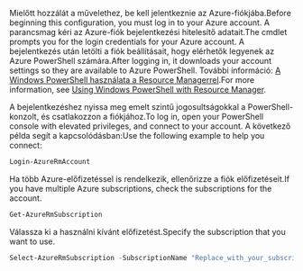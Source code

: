 <span data-ttu-id="625a9-101">Mielőtt hozzálát a művelethez, be kell jelentkeznie az Azure-fiókjába.</span><span class="sxs-lookup"><span data-stu-id="625a9-101">Before beginning this configuration, you must log in to your Azure account.</span></span> <span data-ttu-id="625a9-102">A parancsmag kéri az Azure-fiók bejelentkezési hitelesítő adatait.</span><span class="sxs-lookup"><span data-stu-id="625a9-102">The cmdlet prompts you for the login credentials for your Azure account.</span></span> <span data-ttu-id="625a9-103">A bejelentkezés után letölti a fiók beállításait, hogy elérhetők legyenek az Azure PowerShell számára.</span><span class="sxs-lookup"><span data-stu-id="625a9-103">After logging in, it downloads your account settings so they are available to Azure PowerShell.</span></span> <span data-ttu-id="625a9-104">További információ: [A Windows PowerShell használata a Resource Managerrel](../articles/powershell-azure-resource-manager.md).</span><span class="sxs-lookup"><span data-stu-id="625a9-104">For more information, see [Using Windows PowerShell with Resource Manager](../articles/powershell-azure-resource-manager.md).</span></span>

<span data-ttu-id="625a9-105">A bejelentkezéshez nyissa meg emelt szintű jogosultságokkal a PowerShell-konzolt, és csatlakozzon a fiókjához.</span><span class="sxs-lookup"><span data-stu-id="625a9-105">To log in, open your PowerShell console with elevated privileges, and connect to your account.</span></span> <span data-ttu-id="625a9-106">A következő példa segít a kapcsolódásban:</span><span class="sxs-lookup"><span data-stu-id="625a9-106">Use the following example to help you connect:</span></span>

```powershell
Login-AzureRmAccount
```

<span data-ttu-id="625a9-107">Ha több Azure-előfizetéssel is rendelkezik, ellenőrizze a fiók előfizetéseit.</span><span class="sxs-lookup"><span data-stu-id="625a9-107">If you have multiple Azure subscriptions, check the subscriptions for the account.</span></span>

```powershell
Get-AzureRmSubscription
```

<span data-ttu-id="625a9-108">Válassza ki a használni kívánt előfizetést.</span><span class="sxs-lookup"><span data-stu-id="625a9-108">Specify the subscription that you want to use.</span></span>

```powershell
Select-AzureRmSubscription -SubscriptionName "Replace_with_your_subscription_name"
 ```